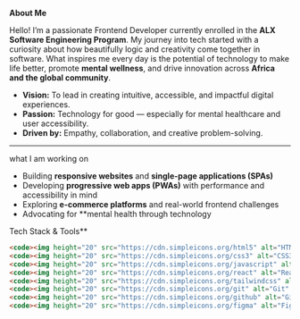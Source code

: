  **About Me**

Hello! I’m a passionate Frontend Developer currently enrolled in the **ALX Software Engineering Program**. My journey into tech started with a curiosity about how beautifully logic and creativity come together in software. What inspires me every day is the potential of technology to make life better, promote **mental wellness**, and drive innovation across **Africa and the global community**.

- **Vision:** To lead in creating intuitive, accessible, and impactful digital experiences.
- **Passion:** Technology for good — especially for mental healthcare and user accessibility.
- **Driven by:** Empathy, collaboration, and creative problem-solving.

---

what I am working on

- Building **responsive websites** and **single-page applications (SPAs)**
- Developing **progressive web apps (PWAs)** with performance and accessibility in mind
- Exploring **e-commerce platforms** and real-world frontend challenges
- Advocating for **mental health through technology

Tech Stack & Tools**

```html
<code><img height="20" src="https://cdn.simpleicons.org/html5" alt="HTML5" /> HTML5</code>
<code><img height="20" src="https://cdn.simpleicons.org/css3" alt="CSS3" /> CSS3</code>
<code><img height="20" src="https://cdn.simpleicons.org/javascript" alt="JavaScript" /> JavaScript</code>
<code><img height="20" src="https://cdn.simpleicons.org/react" alt="React" /> React</code>
<code><img height="20" src="https://cdn.simpleicons.org/tailwindcss" alt="TailwindCSS" /> TailwindCSS</code>
<code><img height="20" src="https://cdn.simpleicons.org/git" alt="Git" /> Git</code>
<code><img height="20" src="https://cdn.simpleicons.org/github" alt="GitHub" /> GitHub</code>
<code><img height="20" src="https://cdn.simpleicons.org/figma" alt="Figma" /> Figma</code>
